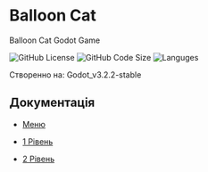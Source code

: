 # **Balloon Cat**

Balloon Cat Godot Game

![GitHub License](https://img.shields.io/github/license/AldieNightStar/balloon_cat?style=plastic) ![GitHub Code Size](https://img.shields.io/github/languages/code-size/AldieNightStar/balloon_cat?style=plastic) ![Languges](https://img.shields.io/github/languages/count/AldieNightStar/balloon_cat?style=plastic)

Створенно на: Godot_v3.2.2-stable

## **Документація**

- [Меню](Documentation/Menu.md)

- [1 Рівень](Documentation/Level-1.md)

- [2 Рівень](Documentation/Level-2.md)
